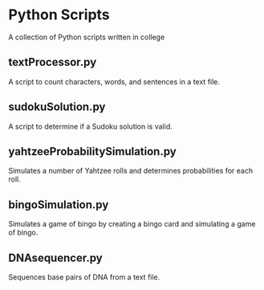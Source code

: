 # Python Scripts
A collection of Python scripts written in college

## textProcessor.py
A script to count characters, words, and sentences in a text file.
## sudokuSolution.py
A script to determine if a Sudoku solution is valid.
## yahtzeeProbabilitySimulation.py
Simulates a number of Yahtzee rolls and determines probabilities for each roll.
## bingoSimulation.py
Simulates a game of bingo by creating a bingo card and simulating a game of bingo.
## DNAsequencer.py
Sequences base pairs of DNA from a text file.
